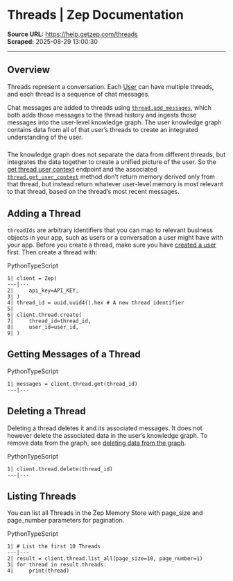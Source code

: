# Threads | Zep Documentation

**Source URL:** https://help.getzep.com/threads  
**Scraped:** 2025-08-29 13:00:30

---

## Overview

Threads represent a conversation. Each [User](/users) can have multiple threads, and each thread is a sequence of chat messages.

Chat messages are added to threads using [`thread.add_messages`](/adding-memory#adding-messages), which both adds those messages to the thread history and ingests those messages into the user-level knowledge graph. The user knowledge graph contains data from all of that user’s threads to create an integrated understanding of the user.

##### 

The knowledge graph does not separate the data from different threads, but integrates the data together to create a unified picture of the user. So the [get thread user context](/sdk-reference/thread/get-user-context) endpoint and the associated [`thread.get_user_context`](/retrieving-memory#retrieving-zeps-context-block) method don’t return memory derived only from that thread, but instead return whatever user-level memory is most relevant to that thread, based on the thread’s most recent messages.

## Adding a Thread

`threadIds` are arbitrary identifiers that you can map to relevant business objects in your app, such as users or a conversation a user might have with your app. Before you create a thread, make sure you have [created a user](/users#adding-a-user) first. Then create a thread with:

PythonTypeScript
    
    
    1| client = Zep(  
    ---|---  
    2|     api_key=API_KEY,  
    3| )  
    4| thread_id = uuid.uuid4().hex # A new thread identifier  
    5|   
    6| client.thread.create(  
    7|     thread_id=thread_id,  
    8|     user_id=user_id,  
    9| )  
  
## Getting Messages of a Thread

PythonTypeScript
    
    
    1| messages = client.thread.get(thread_id)  
    ---|---  
  
## Deleting a Thread

Deleting a thread deletes it and its associated messages. It does not however delete the associated data in the user’s knowledge graph. To remove data from the graph, see [deleting data from the graph](/deleting-data-from-the-graph).

PythonTypeScript
    
    
    1| client.thread.delete(thread_id)  
    ---|---  
  
## Listing Threads

You can list all Threads in the Zep Memory Store with page_size and page_number parameters for pagination.

PythonTypeScript
    
    
    1| # List the first 10 Threads  
    ---|---  
    2| result = client.thread.list_all(page_size=10, page_number=1)  
    3| for thread in result.threads:  
    4|     print(thread)
